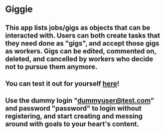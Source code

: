 # Giggie

## This app lists jobs/gigs as objects that can be interacted with. Users can both create tasks that they need done as "gigs", and accept those gigs as workers. Gigs can be edited, commented on, deleted, and cancelled by workers who decide not to pursue them anymore.

## You can test it out for yourself [here](https://giggie.herokuapp.com/)!

## Use the dummy login "dummyuser@test.com" and password "password" to login without registering, and start creating and messing around with goals to your heart's content.